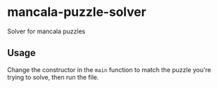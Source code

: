 # mancala-puzzle-solver
Solver for mancala puzzles

## Usage

Change the constructor in the `main` function to match
the puzzle you're trying to solve, then run the file.
